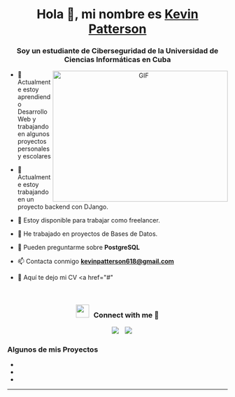 <h1 align="center">Hola 👋, mi nombre es <a href="https://100rabhcsmc.github.io/Me.io/" target="blank">
Kevin Patterson</a></h1>
<h3 align="center">Soy un estudiante de Ciberseguridad de la Universidad de Ciencias Informáticas en Cuba </h3>

<a target="_blank" align="center">
  <img align="right" top="500" height="300" width="400" alt="GIF" src="https://media.giphy.com/media/SWoSkN6DxTszqIKEqv/giphy.gif">
</a>

- 🔭 Actualmente estoy aprendiendo Desarrollo Web y trabajando en algunos proyectos personales y escolares</a>

- 🌱 Actualmente estoy trabajando en un proyecto backend con DJango.

- 🤝  Estoy disponible para trabajar como freelancer.

- 📝 He trabajado en proyectos de Bases de Datos.

- 💬 Pueden preguntarme sobre **PostgreSQL**

- 📫 Contacta conmigo **kevinpatterson618@gmail.com**

- 📄 Aquí te dejo mi CV <a href="#"</a>
<br/>
<h3 align="center" > <img src="https://media.giphy.com/media/iY8CRBdQXODJSCERIr/giphy.gif" width="30" height="30" style="margin-right: 10px;">Connect with me 🤝 </h3>

<p align="center">

 <div align="center"  class="icons-social" style="margin-left: 10px;">
        <a style="margin-left: 10px;" target="_blank" href="https://github.com/KevPatterson">
		<img src="https://img.icons8.com/doodle/40/000000/github--v1.png"></a>
        <a style="margin-left: 10px;" target="_blank" href="https://www.instagram.com/keyp03">
			<img src="https://img.icons8.com/doodle/40/000000/instagram-new--v2.png"></a>
      </div>

</p>

### Algunos de mis Proyectos

<!-- Project-LIST:START -->

- 
- 
- 
<!-- Project-LIST:END -->

---
